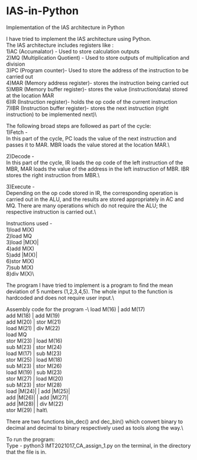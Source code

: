 # IAS-in-Python
Implementation of the IAS architecture in Python

I have tried to implement the IAS architecture using Python.\
The IAS architecture includes registers like :\
1)AC (Accumalator) - Used to store calculation outputs\
2)MQ (Multiplication Quotient) - Used to store outputs of multiplication and division\
3)PC (Program counter)- Used to store the address of the instruction to be carried out\
4)MAR (Memory address register)- stores the instruction being carried out\
5)MBR (Memory buffer register)- stores the value (instruction/data) stored at the location MAR\
6)IR (Instruction register)- holds the op code of the current instruction\
7)IBR (Instruction buffer register)- stores the next instruction (right instruction) to be implemented next)\\



The following broad steps are followed as part of the cycle:\
1)Fetch -\
In this part of the cycle, PC loads the value of the next instruction and passes it to MAR. MBR loads the value stored at the location MAR.\

2)Decode - \
In this part of the cycle, IR loads the op code of the left instruction of the MBR, MAR loads the value of the address in the left instruction of MBR. IBR stores the right instruction from MBR.\

3)Execute - \
Depending on the op code stored in IR, the corresponding operation is carried out in the ALU, and the results are stored appropriately in AC and MQ. There are many operations which do not require the ALU; the respective instruction is carried out.\


Instructions used -\
1)load M(X)\
2)load MQ\
3)load |M(X)|\
4)add M(X)\
5)add |M(X)|\
6)stor M(X)\
7)sub M(X)\
8)div M(X)\\




The program I have tried to implement is a program to find the mean deviation of 5 numbers (1,2,3,4,5). The whole input to the function is hardcoded and does not require user input.\\

Assembly code for the program -\ 
load M(16) | add M(17)\
add M(18) | add M(19)\
add M(20) | stor M(21)\
load M(21) | div M(22)\
load MQ\
stor M(23) | load M(16)\
sub M(23) | stor M(24)\
load M(17) | sub M(23)\
stor M(25) | load M(18)\
sub M(23) | stor M(26)\
load M(19) | sub M(23)\
stor M(27) | load M(20)\
sub M(23) | stor M(28)\
load |M(24)| | add |M(25)|\
add |M(26)| | add |M(27)|\
add |M(28)| | div M(22)\
stor M(29) | halt\\


There are two functions bin_dec() and dec_bin() which convert binary to decimal and decimal to binary respectively used as tools along the way.\\

To run the program:\
Type - python3 IMT2021017_CA_assign_1.py on the terminal, in the directory that the file is in.
